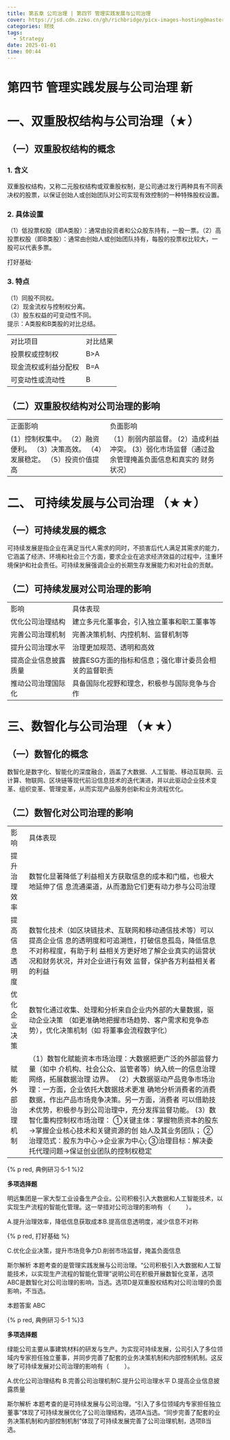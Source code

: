 ```yaml
---
title: 第五章 公司治理 | 第四节 管理实践发展与公司治理
cover: https://jsd.cdn.zzko.cn/gh/richbridge/picx-images-hosting@master/thumbnail/strategy.avif
categories: 财技
tags:
  - Strategy
date: 2025-01-01 
time: 00:44
---
```


# 第四节 管理实践发展与公司治理 新  

# 一、双重股权结构与公司治理（★）  

## （一）双重股权结构的概念  

### 1. 含义  

双重股权结构，又称二元股权结构或双重股权制，是公司通过发行两种具有不同表决权的股票，以保证创始人或创始团队对公司实现有效控制的一种特殊股权设置。  

### 2. 具体设置  

（1）低投票权股（即A类股）：通常由投资者和公众股东持有，一股一票。（2）高投票权股（即B类股）：通常由创始人或创始团队持有，每股的投票权比较大，一股可以代表多票。  


打好基础·  

### 3. 特点  

（1）同股不同权。  
（2）现金流权与控制权分离。  
（3）股东权益的可变动性不同。  
提示：A类股和B类股的对比总结。  

<html><body><table><tr><td>对比项目</td><td>对比结果</td></tr><tr><td>投票权或控制权</td><td>B>A</td></tr><tr><td>现金流权或利益分配权</td><td>B=A</td></tr><tr><td>可变动性或流动性</td><td>B<A</td></tr></table></body></html>  

## （二）双重股权结构对公司治理的影响  

<html><body><table><tr><td>正面影响</td><td>负面影响</td></tr><tr><td>(1）控制权集中。 （2）融资便利。 （3）决策高效。 （4）发展稳定。 （5）投资价值提高</td><td>（1）削弱内部监督。 (2）造成利益冲突。 (3）弱化市场监督（通过盈余管理掩盖负面信息和真实的 财务状况）</td></tr></table></body></html>  

# 二、 可持续发展与公司治理 （★★）  

## （一）可持续发展的概念  

可持续发展是指企业在满足当代人需求的同时，不损害后代人满足其需求的能力，它涵盖了经济、环境和社会三个方面，要求企业在追求经济效益的过程中，注重环境保护和社会责任。可持续发展强调企业的长期生存发展能力和对社会的贡献。  

## （二）可持续发展对公司治理的影响  

<html><body><table><tr><td>影响</td><td>具体表现</td></tr><tr><td>优化公司治理结构</td><td>建立多元化董事会，引入独立董事和职工董事等</td></tr><tr><td>完善公司治理机制</td><td>完善决策机制、内控机制、监督机制等</td></tr><tr><td>提升公司治理水平</td><td>治理更加规范、透明和高效</td></tr><tr><td>提高企业信息披露质量</td><td>披露ESG方面的指标和信息；强化审计委员会相关的监督职责</td></tr><tr><td>推动公司治理国际化</td><td>具备国际化视野和理念，积极参与国际竞争与合作</td></tr></table></body></html>  


# 三、数智化与公司治理 （★★）  

## （一）数智化的概念  

数智化是数字化、智能化的深度融合，涵盖了大数据、人工智能、移动互联网、云计算、物联网、区块链等现代前沿信息技术的迭代演进，并以此驱动企业技术变革、组织变革、管理变革，从而实现产品服务创新和业务流程优化。  

## （二）数智化对公司治理的影响  

<html><body><table><tr><td>影响</td><td>具体表现</td></tr><tr><td>提升治理效率</td><td>数智化显著降低了利益相关方获取信息的成本和门槛，也极大地延伸了信 息流通渠道，从而激励它们更有动力参与公司治理</td></tr><tr><td>提高信息透明度</td><td>数智化技术（如区块链技术、互联网和移动通信技术等）可以提高企业信 息的透明度和可追溯性，打破信息孤岛，降低信息不对称程度，有助于利 益相关方更好地了解企业真实的运营状况和财务状况，并对企业进行有效 监督，保护各方利益相关者的利益</td></tr><tr><td>优化企业决策</td><td>数智化通过收集、处理和分析来自企业内外部的大量数据，驱动企业决策 （如更准确地把握市场趋势、客户需求和竞争态势），优化决策机制（如 将董事会流程数字化）</td></tr><tr><td>赋能外部治理机制</td><td>（1）数智化赋能资本市场治理：大数据把更广泛的外部监督力量（如中 介机构、社会公众、监管者等）纳入统一的信息治理网络，拓展数据治理 边界。 （2）大数据驱动产品竞争市场治理：一方面，企业依托大数据技术更准 确地分析消费者的消费数据，作出产品市场竞争决策。另一方面，消费者 可以借助技术优势，积极参与到公司治理中，充分发挥监督功能。 (3）数智化重构控制权市场治理： ①关键主体：掌握物质资本的股东→掌握企业核心技术和关键资源的创 始人及其业务团队； ②治理范式：股东为中心→企业家为中心; ③治理目标：解决委托代理问题→保证创业团队的控制权稳定</td></tr></table></body></html>  

{% p red, 典例研习·5-1 %}2  

**多项选择题**

明远集团是一家大型工业设备生产企业。公司积极引入大数据和人工智能技术，以实现生产流程的智能化管理。这一举措对公司治理的影响有 （    ）。  

A.提升治理效率，降低信息获取成本B.提高信息透明度，减少信息不对称  


{% p red, 打好基础 %}

C.优化企业决策，提升市场竞争力D.削弱市场监督，掩盖负面信息  

斯尔解析 本题考查的是管理实践发展与公司治理。“公司积极引入大数据和人工智能技术，以实现生产流程的智能化管理”说明公司在积极开展数智化变革，选项ABC是数智化对公司治理的影响，当选。选项D是双重股权结构对公司治理的负面影响，不当选。  

本题答案 ABC  

{% p red, 典例研习·5-1 %}3  

**多项选择题**

绿能公司主要从事建筑材料的研发与生产。为实现可持续发展，公司引入了多位领域内专家担任独立董事，并同步完善了配套的业务决策机制和内部控制机制。这反映了可持续发展对公司治理的影响有（    ）。  

A.优化公司治理结构 B.完善公司治理机制C.提升公司治理水平 D.提高企业信息披露质量  

斯尔解析 本题考查的是可持续发展与公司治理。“引入了多位领域内专家担任独立董事”体现了可持续发展优化了公司治理结构，选项A当选。“同步完善了配套的业务决策机制和内部控制机制”体现了可持续发展完善了公司治理机制，选项B当选。  
